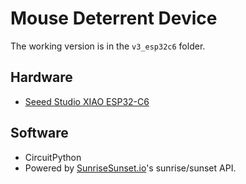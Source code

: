 # Mouse Deterrent Device

The working version is in the `v3_esp32c6` folder.

## Hardware

- [Seeed Studio XIAO ESP32-C6](https://www.seeedstudio.com/Seeed-Studio-XIAO-ESP32C6-p-5884.html)

## Software

- CircuitPython
- Powered by [SunriseSunset.io](https://sunrisesunset.io/)'s sunrise/sunset API.

